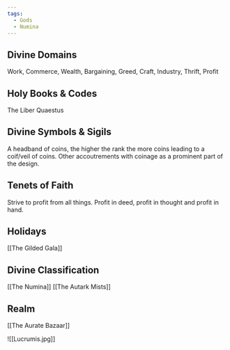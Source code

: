 ```yaml
---
tags:
  - Gods
  - Numina
---
```



## Divine Domains
Work, Commerce, Wealth, Bargaining, Greed, Craft, Industry, Thrift, Profit
## Holy Books & Codes
The Liber Quaestus
## Divine Symbols & Sigils
A headband of coins, the higher the rank the more coins leading to a coif/veil of coins.
Other accoutrements with coinage as a prominent part of the design.
## Tenets of Faith
Strive to profit from all things. Profit in deed, profit in thought and profit in hand.
## Holidays
[[The Gilded Gala]]
## Divine Classification
[[The Numina]]
[[The Autark Mists]]
## Realm
[[The Aurate Bazaar]]



![[Lucrumis.jpg]]


